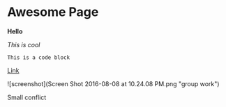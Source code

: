 # Awesome Page

**Hello**

*This is cool*

    This is a code block

[Link](http://daringfireball.net/projects/markdown/syntax)

![screenshot](Screen Shot 2016-08-08 at 10.24.08 PM.png "group work")

Small conflict

